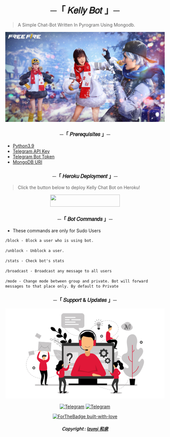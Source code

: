 <h1 align="center">
    ─「 𝐾𝑒𝑙𝑙𝑦 𝐵𝑜𝑡 」─
</h1>

> A Simple Chat-Bot Written In Pyrogram Using Mongodb.

<p align="center"><img src="https://github.com/AL3X-Github/Resources/blob/main/KellyBot/KellyBot2.jpeg">
<h3 align="center">
    ─「 𝑃𝑟𝑒𝑟𝑒𝑞𝑢𝑖𝑠𝑖𝑡𝑒𝑠 」─
</h3>

- [Python3.9](https://www.python.org/downloads/release/python-390/)
- [Telegram API Key](https://docs.pyrogram.org/intro/setup#api-keys)
- [Telegram Bot Token](https://t.me/botfather)
- [MongoDB URI](https://cloud.mongodb.com)

<h3 align="center">
    ─「 𝐻𝑒𝑟𝑜𝑘𝑢 𝐷𝑒𝑝𝑙𝑜𝑦𝑚𝑒𝑛𝑡 」─
</h3> 

> Click the button below to deploy Kelly Chat Bot on Heroku!</h4>    

<p align="center"><a href="https://dashboard.heroku.com/new?template=https://github.com/AL3X-Github/TG-FileShare-Bot"> <img src="https://img.shields.io/badge/Deploy%20To%20Heroku-blueviolet?style=for-the-badge&logo=heroku" width="220" height="38.45"/></a></p>

<h3 align="center">
    ─「 𝐵𝑜𝑡 𝐶𝑜𝑚𝑚𝑎𝑛𝑑𝑠 」─
</h3>

- These commands are only for Sudo Users
```
/block - Block a user who is using bot.

/unblock - Unblock a user.

/stats - Check bot's stats

/broadcast - Broadcast any message to all users 

/mode - Change mode between group and private. Bot will forward messages to that place only. By default to Private
```

<h3 align="center">
    ─「 𝑆𝑢𝑝𝑝𝑜𝑟𝑡 & 𝑈𝑝𝑑𝑎𝑡𝑒𝑠 」─
</h3>
<div align="center">

![Support Cover](https://github.com/AL3X-Github/Resources/blob/main/Photos/Support.png)

</div>
<div align="center">

[![Telegram](https://img.shields.io/badge/Group-%232C3454?style=for-the-badge&logo=telegram&logoColor=white)](https://telegram.dog/MaximXGroup) [![Telegram](https://img.shields.io/badge/Channel-%232C3454?style=for-the-badge&logo=telegram&logoColor=white)](https://telegram.dog/MaximXChannels)

[![ForTheBadge built-with-love](http://ForTheBadge.com/images/badges/built-with-love.svg)](https://github.com/AL3X-Github)

<h6>

**𝖢𝗈𝗉𝗒𝗋𝗂𝗀𝗁𝗍 :** [**Iᴢυɱi 和泉**](https://telegram.dog/MaximXRobot) 

</h6>
</div>

